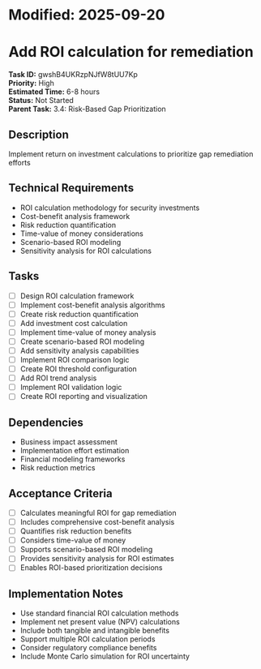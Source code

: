 # Modified: 2025-09-20

# Add ROI calculation for remediation

**Task ID:** gwshB4UKRzpNJfW8tUU7Kp  
**Priority:** High  
**Estimated Time:** 6-8 hours  
**Status:** Not Started  
**Parent Task:** 3.4: Risk-Based Gap Prioritization

## Description
Implement return on investment calculations to prioritize gap remediation efforts

## Technical Requirements
- ROI calculation methodology for security investments
- Cost-benefit analysis framework
- Risk reduction quantification
- Time-value of money considerations
- Scenario-based ROI modeling
- Sensitivity analysis for ROI calculations

## Tasks
- [ ] Design ROI calculation framework
- [ ] Implement cost-benefit analysis algorithms
- [ ] Create risk reduction quantification
- [ ] Add investment cost calculation
- [ ] Implement time-value of money analysis
- [ ] Create scenario-based ROI modeling
- [ ] Add sensitivity analysis capabilities
- [ ] Implement ROI comparison logic
- [ ] Create ROI threshold configuration
- [ ] Add ROI trend analysis
- [ ] Implement ROI validation logic
- [ ] Create ROI reporting and visualization

## Dependencies
- Business impact assessment
- Implementation effort estimation
- Financial modeling frameworks
- Risk reduction metrics

## Acceptance Criteria
- [ ] Calculates meaningful ROI for gap remediation
- [ ] Includes comprehensive cost-benefit analysis
- [ ] Quantifies risk reduction benefits
- [ ] Considers time-value of money
- [ ] Supports scenario-based ROI modeling
- [ ] Provides sensitivity analysis for ROI estimates
- [ ] Enables ROI-based prioritization decisions

## Implementation Notes
- Use standard financial ROI calculation methods
- Implement net present value (NPV) calculations
- Include both tangible and intangible benefits
- Support multiple ROI calculation periods
- Consider regulatory compliance benefits
- Include Monte Carlo simulation for ROI uncertainty

